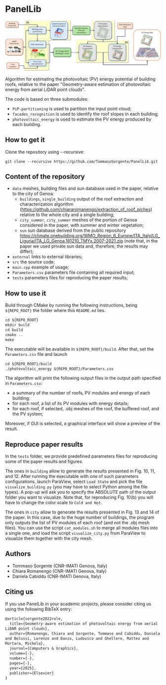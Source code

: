 # PanelLib

<p align="center"><img src="pipeline.png" width="750"></p>

Algorithm for estimating the photovoltaic (PV) energy potential of building roofs, relative to the paper "Geometry-aware estimation of photovoltaic energy from aerial LiDAR point clouds".

The code is based on three submodules:
 - `PiP-partitioning` is used to partition the input point cloud;
 - `facades_recognition` is used to identify the roof slopes in each building;
 - `photovoltaic_energy` is used to estimate the PV energy produced by each building.


## How to get it 

Clone the repository using --recursive:

```
git clone --recursive https://github.com/TommasoSorgente/PanelLib.git
```

## Content of the repository

- `data` meshes, building files and sun database used in the paper, relative to the city of Genoa:
   - `buildings`, `single_building` output of the roof extraction and characterization algorithm (https://github.com/chiararomanengo/extraction_of_roof_piches) relative to the whole city and a single building;
   - `city_summer`, `city_summer` meshes of the portion of Genoa considered in the paper, with summer and winter vegetation;
   - `sun` sun database derived from the public repository https://climate.onebuilding.org/WMO_Region_6_Europe/ITA_Italy/LG_Liguria/ITA_LG_Genoa.161210_TMYx.2007-2021.zip (note that, in the paper we used private sun data and, therefore, the results may differ);
- `external` links to external libraries;
- `src` the source code;
- `main.cpp` example of usage;
- `Parameters.csv` parameters file containing all required input;
- `tests` parameters files for reproducing the paper results;

## How to use it

Build through CMake by running the following instructions, being `${REPO_ROOT}` the folder where this `README.md` lies.

```
cd ${REPO_ROOT}
mkdir build
cd build
cmake ..
make
```

The executable will be available in `${REPO_ROOT}/build`.
After that, set the `Parameters.csv` file and launch 

```
cd ${REPO_ROOT}/build
./photovoltaic_energy ${REPO_ROOT}/Parameters.csv
```

The algorithm will print the following output files in the output path specified in `Parameters.csv`:

- a summary of the number of roofs, PV modules and energy of each building;
- for each roof, a list of its PV modules with energy details;
- for each roof, if selected, .obj meshes of the roof, the buffered roof, and the PV system;

Moreover, if GUI is selected, a graphical interface will show a preview of the result.

## Reproduce paper results

In the `tests` folder, we provide predefined parameters files for reproducing some of the paper results and figures.

The ones in `building` allow to generate the results presented in Fig. 10, 11, and 12.
After running the executable with one of such parameters configurations, launch ParaView, select `Load State` and pick the file `visualize_building.py` (you may have to select Python among the file types).
A pop-up will ask you to specify the ABSOLUTE path of the output folder you want to visualize. Note that, for reproducing Fig. 10(b) you will have to change the color scale to `Cold and Hot`.

The ones in `city` allow to generate the results presented in Fig. 13 and 14 of the paper.
In this case, due to the huge number of buildings, the program only outputs the list of PV modules of each roof (and not the .obj mesh files).
You can use the script `cat_modules.sh` to merge all modules files into a single one, and load the script `visualize_city.py` from ParaView to visualize them together with the city mesh.

## Authors

- Tommaso Sorgente (CNR-IMATI Genova, Italy)
- Chiara Romanengo (CNR-IMATI Genova, Italy)
- Daniela Cabiddu  (CNR-IMATI Genova, Italy)

## Citing us

If you use PanelLib in your academic projects, please consider citing us using the following BibTeX entry:

```
@article{sorgente2022role,
  title={Geometry-aware estimation of photovoltaic energy from aerial LiDAR point clouds},
  author={Romanengo, Chiara and Sorgente, Tommaso and Cabiddu, Daniela and Belussi, Lorenzo and Danza, Ludovico and Ghellere, Matteo and Mortara, Michela},
  journal={Computers & Graphics},
  volume={-},
  number={-},
  pages={-},
  year={2025},
  publisher={Elsevier}
}
```
